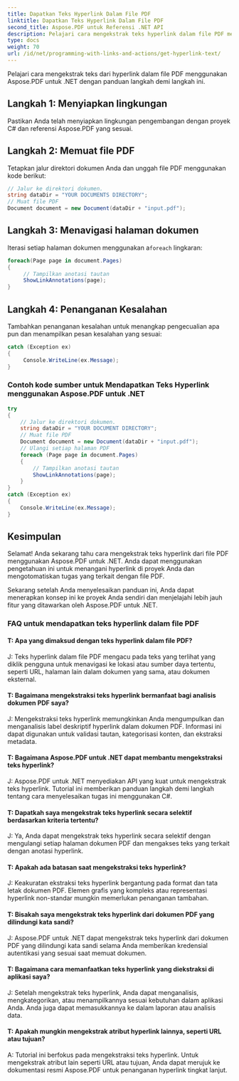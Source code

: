```yaml
---
title: Dapatkan Teks Hyperlink Dalam File PDF
linktitle: Dapatkan Teks Hyperlink Dalam File PDF
second_title: Aspose.PDF untuk Referensi .NET API
description: Pelajari cara mengekstrak teks hyperlink dalam file PDF menggunakan Aspose.PDF untuk .NET.
type: docs
weight: 70
url: /id/net/programming-with-links-and-actions/get-hyperlink-text/
---
```

Pelajari cara mengekstrak teks dari hyperlink dalam file PDF menggunakan Aspose.PDF untuk .NET dengan panduan langkah demi langkah ini.

## Langkah 1: Menyiapkan lingkungan

Pastikan Anda telah menyiapkan lingkungan pengembangan dengan proyek C# dan referensi Aspose.PDF yang sesuai.

## Langkah 2: Memuat file PDF

Tetapkan jalur direktori dokumen Anda dan unggah file PDF menggunakan kode berikut:

```csharp
// Jalur ke direktori dokumen.
string dataDir = "YOUR DOCUMENTS DIRECTORY";
// Muat file PDF
Document document = new Document(dataDir + "input.pdf");
```

## Langkah 3: Menavigasi halaman dokumen

 Iterasi setiap halaman dokumen menggunakan a`foreach` lingkaran:

```csharp
foreach(Page page in document.Pages)
{
     // Tampilkan anotasi tautan
     ShowLinkAnnotations(page);
}
```

## Langkah 4: Penanganan Kesalahan

Tambahkan penanganan kesalahan untuk menangkap pengecualian apa pun dan menampilkan pesan kesalahan yang sesuai:

```csharp
catch (Exception ex)
{
     Console.WriteLine(ex.Message);
}
```

### Contoh kode sumber untuk Mendapatkan Teks Hyperlink menggunakan Aspose.PDF untuk .NET 
```csharp
try
{
	// Jalur ke direktori dokumen.
	string dataDir = "YOUR DOCUMENT DIRECTORY";
	// Muat file PDF
	Document document = new Document(dataDir + "input.pdf");
	// Ulangi setiap halaman PDF
	foreach (Page page in document.Pages)
	{
		// Tampilkan anotasi tautan
		ShowLinkAnnotations(page);
	}
}
catch (Exception ex)
{
	Console.WriteLine(ex.Message);
}
```

## Kesimpulan

Selamat! Anda sekarang tahu cara mengekstrak teks hyperlink dari file PDF menggunakan Aspose.PDF untuk .NET. Anda dapat menggunakan pengetahuan ini untuk menangani hyperlink di proyek Anda dan mengotomatiskan tugas yang terkait dengan file PDF.

Sekarang setelah Anda menyelesaikan panduan ini, Anda dapat menerapkan konsep ini ke proyek Anda sendiri dan menjelajahi lebih jauh fitur yang ditawarkan oleh Aspose.PDF untuk .NET.

### FAQ untuk mendapatkan teks hyperlink dalam file PDF

#### T: Apa yang dimaksud dengan teks hyperlink dalam file PDF?

J: Teks hyperlink dalam file PDF mengacu pada teks yang terlihat yang diklik pengguna untuk menavigasi ke lokasi atau sumber daya tertentu, seperti URL, halaman lain dalam dokumen yang sama, atau dokumen eksternal.

#### T: Bagaimana mengekstraksi teks hyperlink bermanfaat bagi analisis dokumen PDF saya?

J: Mengekstraksi teks hyperlink memungkinkan Anda mengumpulkan dan menganalisis label deskriptif hyperlink dalam dokumen PDF. Informasi ini dapat digunakan untuk validasi tautan, kategorisasi konten, dan ekstraksi metadata.

#### T: Bagaimana Aspose.PDF untuk .NET dapat membantu mengekstraksi teks hyperlink?

J: Aspose.PDF untuk .NET menyediakan API yang kuat untuk mengekstrak teks hyperlink. Tutorial ini memberikan panduan langkah demi langkah tentang cara menyelesaikan tugas ini menggunakan C#.

#### T: Dapatkah saya mengekstrak teks hyperlink secara selektif berdasarkan kriteria tertentu?

J: Ya, Anda dapat mengekstrak teks hyperlink secara selektif dengan mengulangi setiap halaman dokumen PDF dan mengakses teks yang terkait dengan anotasi hyperlink.

#### T: Apakah ada batasan saat mengekstraksi teks hyperlink?

J: Keakuratan ekstraksi teks hyperlink bergantung pada format dan tata letak dokumen PDF. Elemen grafis yang kompleks atau representasi hyperlink non-standar mungkin memerlukan penanganan tambahan.

#### T: Bisakah saya mengekstrak teks hyperlink dari dokumen PDF yang dilindungi kata sandi?

J: Aspose.PDF untuk .NET dapat mengekstrak teks hyperlink dari dokumen PDF yang dilindungi kata sandi selama Anda memberikan kredensial autentikasi yang sesuai saat memuat dokumen.

#### T: Bagaimana cara memanfaatkan teks hyperlink yang diekstraksi di aplikasi saya?

J: Setelah mengekstrak teks hyperlink, Anda dapat menganalisis, mengkategorikan, atau menampilkannya sesuai kebutuhan dalam aplikasi Anda. Anda juga dapat memasukkannya ke dalam laporan atau analisis data.

#### T: Apakah mungkin mengekstrak atribut hyperlink lainnya, seperti URL atau tujuan?

A: Tutorial ini berfokus pada mengekstraksi teks hyperlink. Untuk mengekstrak atribut lain seperti URL atau tujuan, Anda dapat merujuk ke dokumentasi resmi Aspose.PDF untuk penanganan hyperlink tingkat lanjut.